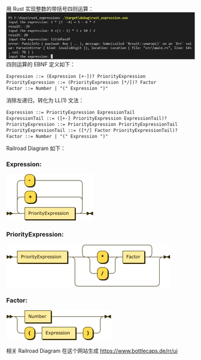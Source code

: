 用 Rust 实现整数的带括号四则运算：
![](./diagram/screenshot.png)
四则运算的 EBNF 定义如下：
``` ebnf
Expression ::= (Expression [+-])? PriorityExpression
PriorityExpression ::= (PriorityExpression [*/])? Factor
Factor ::= Number | "(" Expression ")"
```
消除左递归，转化为 LL(1) 文法：
``` ebnf
Expression ::= PriorityExpression ExpressionTail
ExpressionTail ::= ([+-] PriorityExpression ExpressionTail)?
PriorityExpression ::= PriorityExpression PriorityExpressionTail
PriorityExpressionTail ::= ([*/] Factor PriorityExpressionTail)?
Factor ::= Number | "(" Expression ")"
```
Railroad Diagram 如下：
### Expression:
![](./diagram/Expression.png)
### PriorityExpression:
![](./diagram/PriorityExpression.png)
### Factor:
![](./diagram/Factor.png)

相关 Railroad Diagram 在这个网站生成 https://www.bottlecaps.de/rr/ui